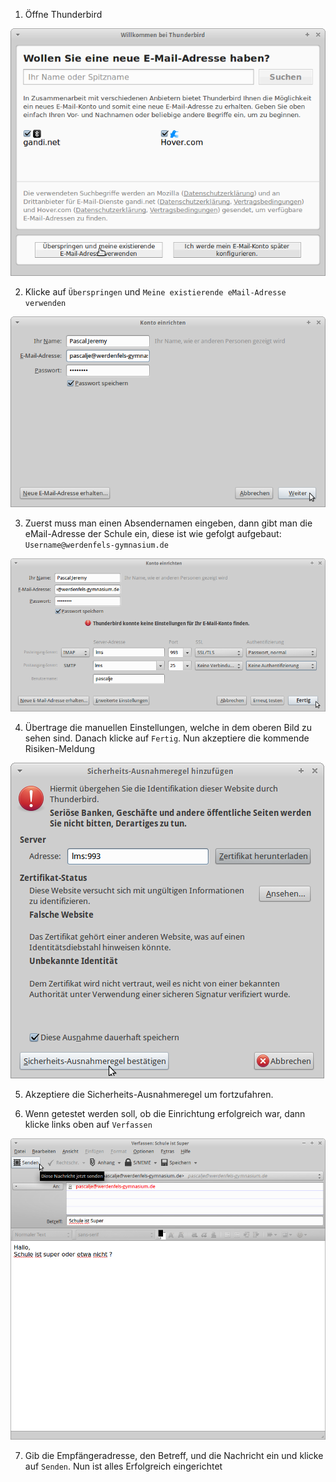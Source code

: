 1. Öffne Thunderbird

  ![Screenshot 1](content/guides/THUNDERBIRD/ACCOUNT/pic01.png)

2. Klicke auf `Überspringen` und `Meine existierende eMail-Adresse verwenden`

  ![Screenshot 2](content/guides/THUNDERBIRD/ACCOUNT/pic02.png)

3. Zuerst muss man einen Absendernamen eingeben, dann gibt man die eMail-Adresse der Schule ein, diese ist wie gefolgt aufgebaut: `Username@werdenfels-gymnasium.de`

  ![Screenshot 3](content/guides/THUNDERBIRD/ACCOUNT/pic03.png)

4. Übertrage die manuellen Einstellungen, welche in dem oberen Bild zu sehen sind. Danach klicke auf `Fertig`. Nun akzeptiere die kommende Risiken-Meldung

  ![Screenshot 4](content/guides/THUNDERBIRD/ACCOUNT/pic04.png)

5. Akzeptiere die Sicherheits-Ausnahmeregel um fortzufahren.

6. Wenn getestet werden soll, ob die Einrichtung erfolgreich war, dann klicke links oben auf `Verfassen`

  ![Screenshot 5](content/guides/THUNDERBIRD/ACCOUNT/pic05.png)

7. Gib die Empfängeradresse, den Betreff, und die Nachricht ein und klicke auf `Senden`. Nun ist alles Erfolgreich eingerichtet